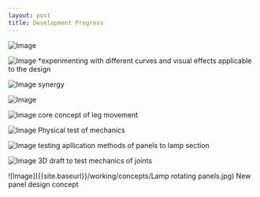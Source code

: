 ```yaml
---
layout: post
title: Development Progress
---
```


![Image]({{site.baseurl}}/working/concepts/30.JPG)

![Image]({{site.baseurl}}/working/concepts/31.JPG)
*experimenting with different curves and visual effects applicable to the design

![Image]({{site.baseurl}}/working/concepts/32.JPG)
synergy

![Image]({{site.baseurl}}/working/concepts/33.JPG)

![Image]({{site.baseurl}}/working/concepts/34.jpg)
core concept of leg movement

![Image]({{site.baseurl}}/working/concepts/35.JPG)
Physical test of mechanics

![Image]({{site.baseurl}}/working/concepts/36.JPG)
testing apllication methods of panels to lamp section

![Image]({{site.baseurl}}/working/concepts/37.JPG)
3D draft to test mechanics of joints

![Image]({{site.baseurl}}/working/concepts/Lamp rotating panels.jpg)
New panel design concept